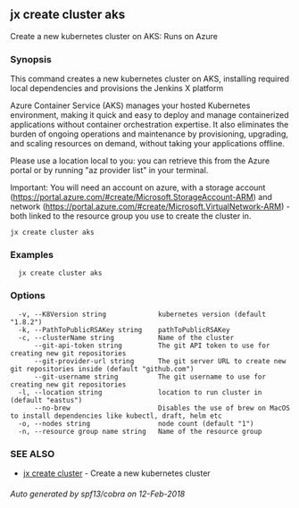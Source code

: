 ## jx create cluster aks

Create a new kubernetes cluster on AKS: Runs on Azure

### Synopsis


This command creates a new kubernetes cluster on AKS, installing required local dependencies and provisions the Jenkins X platform 

Azure Container Service (AKS) manages your hosted Kubernetes environment, making it quick and easy to deploy and manage containerized applications without container orchestration expertise. It also eliminates the burden of ongoing operations and maintenance by provisioning, upgrading, and scaling resources on demand, without taking your applications offline. 

Please use a location local to you: you can retrieve this from the Azure portal or by running "az provider list" in your terminal. 

Important: You will need an account on azure, with a storage account (https://portal.azure.com/#create/Microsoft.StorageAccount-ARM) and network (https://portal.azure.com/#create/Microsoft.VirtualNetwork-ARM) - both linked to the resource group you use to create the cluster in.

```
jx create cluster aks
```

### Examples

```
  jx create cluster aks
```

### Options

```
  -v, --K8Version string             kubernetes version (default "1.8.2")
  -k, --PathToPublicRSAKey string    pathToPublicRSAKey
  -c, --clusterName string           Name of the cluster
      --git-api-token string         The git API token to use for creating new git repositories
      --git-provider-url string      The git server URL to create new git repositories inside (default "github.com")
      --git-username string          The git username to use for creating new git repositories
  -l, --location string              location to run cluster in (default "eastus")
      --no-brew                      Disables the use of brew on MacOS to install dependencies like kubectl, draft, helm etc
  -o, --nodes string                 node count (default "1")
  -n, --resource group name string   Name of the resource group
```

### SEE ALSO
* [jx create cluster](jx_create_cluster.md)	 - Create a new kubernetes cluster

###### Auto generated by spf13/cobra on 12-Feb-2018
